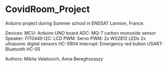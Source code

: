 # CovidRoom_Project

Arduino project during Summer school in ENSSAT Lannion, France.

Devices:
MCU: Arduino UNO board
ADC: MQ-7 carbon monoxide sensor
Speaker: FIT0449
I2C: LCD 
PWM: Servo
PWM: 2x WS2812 LEDs
2x ultrasonic digital sensors HC-SR04
Interrupt: Emergency red button
USART: Bluetooth HC-05

Authors: Mikita Valatovich, Anna Bereghszaszy
